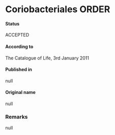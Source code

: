 Coriobacteriales ORDER
=======

#### Status
ACCEPTED

#### According to
The Catalogue of Life, 3rd January 2011

#### Published in
null

#### Original name
null

### Remarks
null